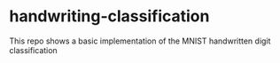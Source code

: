 # handwriting-classification
This repo shows a basic implementation of the MNIST handwritten digit classification
